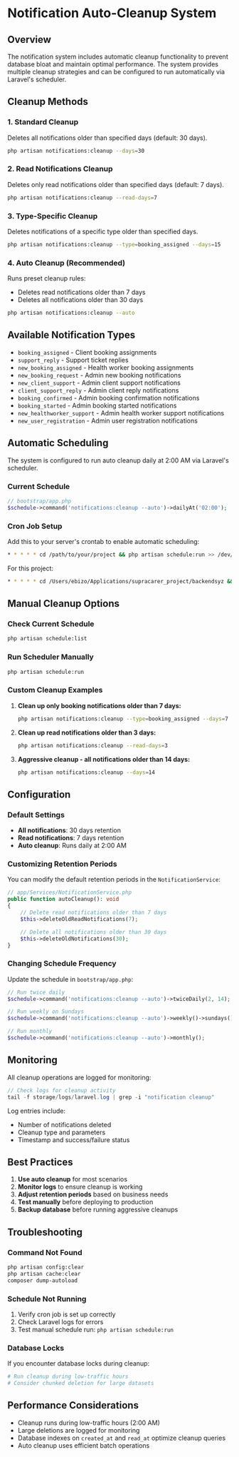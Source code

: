 # Notification Auto-Cleanup System

## Overview

The notification system includes automatic cleanup functionality to prevent database bloat and maintain optimal performance. The system provides multiple cleanup strategies and can be configured to run automatically via Laravel's scheduler.

## Cleanup Methods

### 1. Standard Cleanup

Deletes all notifications older than specified days (default: 30 days).

```bash
php artisan notifications:cleanup --days=30
```

### 2. Read Notifications Cleanup

Deletes only read notifications older than specified days (default: 7 days).

```bash
php artisan notifications:cleanup --read-days=7
```

### 3. Type-Specific Cleanup

Deletes notifications of a specific type older than specified days.

```bash
php artisan notifications:cleanup --type=booking_assigned --days=15
```

### 4. Auto Cleanup (Recommended)

Runs preset cleanup rules:

-   Deletes read notifications older than 7 days
-   Deletes all notifications older than 30 days

```bash
php artisan notifications:cleanup --auto
```

## Available Notification Types

-   `booking_assigned` - Client booking assignments
-   `support_reply` - Support ticket replies
-   `new_booking_assigned` - Health worker booking assignments
-   `new_booking_request` - Admin new booking notifications
-   `new_client_support` - Admin client support notifications
-   `client_support_reply` - Admin client reply notifications
-   `booking_confirmed` - Admin booking confirmation notifications
-   `booking_started` - Admin booking started notifications
-   `new_healthworker_support` - Admin health worker support notifications
-   `new_user_registration` - Admin user registration notifications

## Automatic Scheduling

The system is configured to run auto cleanup daily at 2:00 AM via Laravel's scheduler.

### Current Schedule

```php
// bootstrap/app.php
$schedule->command('notifications:cleanup --auto')->dailyAt('02:00');
```

### Cron Job Setup

Add this to your server's crontab to enable automatic scheduling:

```bash
* * * * * cd /path/to/your/project && php artisan schedule:run >> /dev/null 2>&1
```

For this project:

```bash
* * * * * cd /Users/ebizo/Applications/supracarer_project/backendsyz && php artisan schedule:run >> /dev/null 2>&1
```

## Manual Cleanup Options

### Check Current Schedule

```bash
php artisan schedule:list
```

### Run Scheduler Manually

```bash
php artisan schedule:run
```

### Custom Cleanup Examples

1. **Clean up only booking notifications older than 7 days:**

    ```bash
    php artisan notifications:cleanup --type=booking_assigned --days=7
    ```

2. **Clean up read notifications older than 3 days:**

    ```bash
    php artisan notifications:cleanup --read-days=3
    ```

3. **Aggressive cleanup - all notifications older than 14 days:**
    ```bash
    php artisan notifications:cleanup --days=14
    ```

## Configuration

### Default Settings

-   **All notifications**: 30 days retention
-   **Read notifications**: 7 days retention
-   **Auto cleanup**: Runs daily at 2:00 AM

### Customizing Retention Periods

You can modify the default retention periods in the `NotificationService`:

```php
// app/Services/NotificationService.php
public function autoCleanup(): void
{
    // Delete read notifications older than 7 days
    $this->deleteOldReadNotifications(7);

    // Delete all notifications older than 30 days
    $this->deleteOldNotifications(30);
}
```

### Changing Schedule Frequency

Update the schedule in `bootstrap/app.php`:

```php
// Run twice daily
$schedule->command('notifications:cleanup --auto')->twiceDaily(2, 14);

// Run weekly on Sundays
$schedule->command('notifications:cleanup --auto')->weekly()->sundays()->at('02:00');

// Run monthly
$schedule->command('notifications:cleanup --auto')->monthly();
```

## Monitoring

All cleanup operations are logged for monitoring:

```php
// Check logs for cleanup activity
tail -f storage/logs/laravel.log | grep -i "notification cleanup"
```

Log entries include:

-   Number of notifications deleted
-   Cleanup type and parameters
-   Timestamp and success/failure status

## Best Practices

1. **Use auto cleanup** for most scenarios
2. **Monitor logs** to ensure cleanup is working
3. **Adjust retention periods** based on business needs
4. **Test manually** before deploying to production
5. **Backup database** before running aggressive cleanups

## Troubleshooting

### Command Not Found

```bash
php artisan config:clear
php artisan cache:clear
composer dump-autoload
```

### Schedule Not Running

1. Verify cron job is set up correctly
2. Check Laravel logs for errors
3. Test manual schedule run: `php artisan schedule:run`

### Database Locks

If you encounter database locks during cleanup:

```bash
# Run cleanup during low-traffic hours
# Consider chunked deletion for large datasets
```

## Performance Considerations

-   Cleanup runs during low-traffic hours (2:00 AM)
-   Large deletions are logged for monitoring
-   Database indexes on `created_at` and `read_at` optimize cleanup queries
-   Auto cleanup uses efficient batch operations
